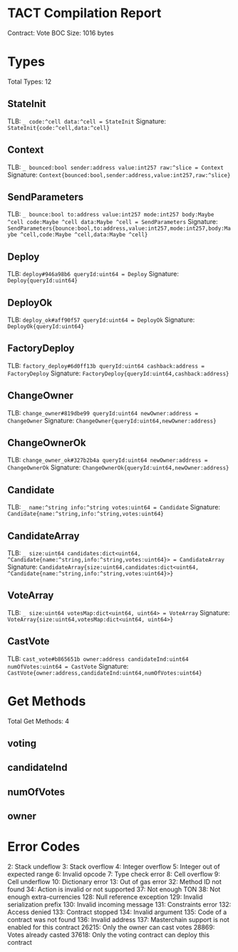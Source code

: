 # TACT Compilation Report
Contract: Vote
BOC Size: 1016 bytes

# Types
Total Types: 12

## StateInit
TLB: `_ code:^cell data:^cell = StateInit`
Signature: `StateInit{code:^cell,data:^cell}`

## Context
TLB: `_ bounced:bool sender:address value:int257 raw:^slice = Context`
Signature: `Context{bounced:bool,sender:address,value:int257,raw:^slice}`

## SendParameters
TLB: `_ bounce:bool to:address value:int257 mode:int257 body:Maybe ^cell code:Maybe ^cell data:Maybe ^cell = SendParameters`
Signature: `SendParameters{bounce:bool,to:address,value:int257,mode:int257,body:Maybe ^cell,code:Maybe ^cell,data:Maybe ^cell}`

## Deploy
TLB: `deploy#946a98b6 queryId:uint64 = Deploy`
Signature: `Deploy{queryId:uint64}`

## DeployOk
TLB: `deploy_ok#aff90f57 queryId:uint64 = DeployOk`
Signature: `DeployOk{queryId:uint64}`

## FactoryDeploy
TLB: `factory_deploy#6d0ff13b queryId:uint64 cashback:address = FactoryDeploy`
Signature: `FactoryDeploy{queryId:uint64,cashback:address}`

## ChangeOwner
TLB: `change_owner#819dbe99 queryId:uint64 newOwner:address = ChangeOwner`
Signature: `ChangeOwner{queryId:uint64,newOwner:address}`

## ChangeOwnerOk
TLB: `change_owner_ok#327b2b4a queryId:uint64 newOwner:address = ChangeOwnerOk`
Signature: `ChangeOwnerOk{queryId:uint64,newOwner:address}`

## Candidate
TLB: `_ name:^string info:^string votes:uint64 = Candidate`
Signature: `Candidate{name:^string,info:^string,votes:uint64}`

## CandidateArray
TLB: `_ size:uint64 candidates:dict<uint64, ^Candidate{name:^string,info:^string,votes:uint64}> = CandidateArray`
Signature: `CandidateArray{size:uint64,candidates:dict<uint64, ^Candidate{name:^string,info:^string,votes:uint64}>}`

## VoteArray
TLB: `_ size:uint64 votesMap:dict<uint64, uint64> = VoteArray`
Signature: `VoteArray{size:uint64,votesMap:dict<uint64, uint64>}`

## CastVote
TLB: `cast_vote#b865651b owner:address candidateInd:uint64 numOfVotes:uint64 = CastVote`
Signature: `CastVote{owner:address,candidateInd:uint64,numOfVotes:uint64}`

# Get Methods
Total Get Methods: 4

## voting

## candidateInd

## numOfVotes

## owner

# Error Codes
2: Stack undeflow
3: Stack overflow
4: Integer overflow
5: Integer out of expected range
6: Invalid opcode
7: Type check error
8: Cell overflow
9: Cell underflow
10: Dictionary error
13: Out of gas error
32: Method ID not found
34: Action is invalid or not supported
37: Not enough TON
38: Not enough extra-currencies
128: Null reference exception
129: Invalid serialization prefix
130: Invalid incoming message
131: Constraints error
132: Access denied
133: Contract stopped
134: Invalid argument
135: Code of a contract was not found
136: Invalid address
137: Masterchain support is not enabled for this contract
26215: Only the owner can cast votes
28869: Votes already casted
37618: Only the voting contract can deploy this contract